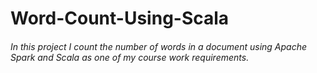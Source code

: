 # Word-Count-Using-Scala

###### In this project I count the number of words in a document using Apache Spark and Scala as one of my course work requirements.
